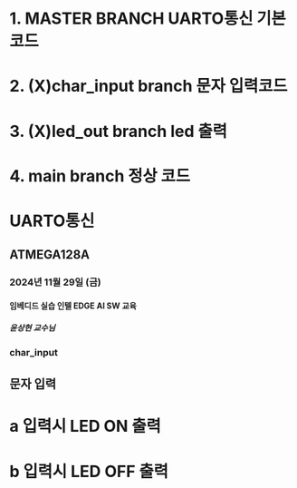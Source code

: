 # 1. MASTER BRANCH UARTO통신 기본코드
# 2. (X)char_input branch 문자 입력코드
# 3. (X)led_out branch led 출력
# 4. main branch 정상 코드
# UARTO통신
## ATMEGA128A
### 2024년 11월 29일 (금)
#### 임베디드 실습 인텔 EDGE AI SW 교육
#####  윤상현 교수님

### char_input
## 문자 입력
# a 입력시 LED ON 출력
# b 입력시 LED OFF 출력
